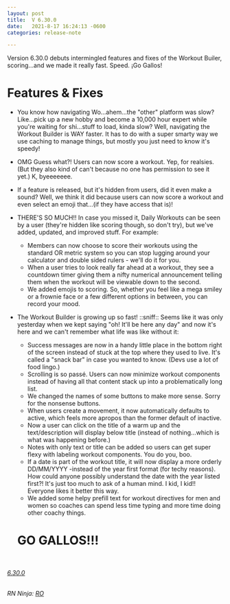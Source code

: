 ```yaml
---
layout: post
title:  V 6.30.0
date:   2021-8-17 16:24:13 -0600
categories: release-note

---
```

Version 6.30.0 debuts intermingled features and fixes of the Workout Builer, scoring...and we made it really fast. Speed. ¡Go Gallos! 

# Features & Fixes

- You know how navigating Wo...ahem...the "other" platform was slow? Like...pick up a new hobby and become a 10,000 hour expert while you're waiting for shi...stuff to load, kinda slow? Well, navigating the Workout Builder is WAY faster. It has to do with a super smarty way we use caching to manage things, but mostly you just need to know it's speedy!
- OMG Guess what?! Users can now score a workout. Yep, for realsies. (But they also kind of can't because no one has permission to see it yet.) K, byeeeeeee. 
- If a feature is released, but it's hidden from users, did it even make a sound? Well, we think it did because users can now score a workout and even select an emoji that...(if they have access that is)! 
- THERE'S SO MUCH!! In case you missed it, Daily Workouts can be seen by a user (they're hidden like scoring though, so don't try), but we've added, updated, and improved stuff. For example: 
    - Members can now choose to score their workouts using the standard OR metric system so you can stop lugging around your calculator and double sided rulers - we'll do it for you. 
    - When a user tries to look really far ahead at a workout, they see a countdown timer giving them a nifty numerical announcement telling them when the workout will be viewable down to the second. 
    - We added emojis to scoring. So, whether you feel like a mega smiley or a frownie face or a few different options in between, you can record your mood.
- The Workout Builder is growing up so fast! ::sniff:: Seems like it was only yesterday when we kept saying "oh! It'll be here any day" and now it's here and we can't remember what life was like without it:
    - Success messages are now in a handy little place in the bottom right of the screen instead of stuck at the top where they used to live. It's called a "snack bar" in case you wanted to know. (Devs use a lot of food lingo.)
    - Scrolling is so passé. Users can now minimize workout components instead of having all that content stack up into a problematically long list.
    - We changed the names of some buttons to make more sense. Sorry for the nonsense buttons.
    - When users create a movement, it now automatically defaults to active, which feels more apropos than the former default of inactive. 
    - Now a user can click on the title of a warm up and the text/description will display below title (instead of nothing...which is what was happening before.)
    - Notes with only text or title can be added so users can get super flexy with labeling workout components. You do you, boo. 
    - If a date is part of the workout title, it will now display a more orderly DD/MM/YYYY -instead of the year first format (for techy reasons). How could anyone possibly understand the date with the year listed first?! It's just too much to ask of a human mind. I kid, I kid!! Everyone likes it better this way.
    - We added some helpy prefill text for workout directives for men and women so coaches can spend less time typing and more time doing other coachy things. 

    # GO GALLOS!!!
    

<br/>

*[6.30.0](https://github.com/streetparking/my-streetparking/releases/tag/v6.30.0)*
<br/>
<br/>


_RN Ninja: [RO](https://github.com/robyanna)_
 
 
 
